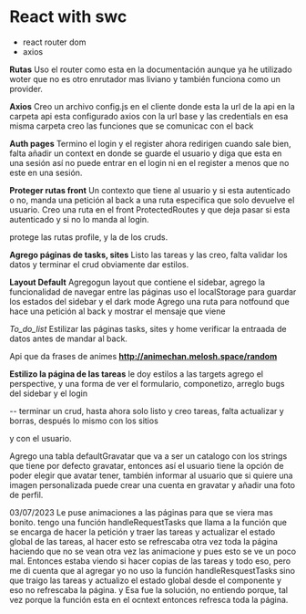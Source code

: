 # React with swc

- react router dom
- axios

**Rutas**
Uso el router como esta en la documentación aunque ya he utilizado woter
que no es otro enrutador mas liviano y también funciona como un provider.

**Axios**
Creo un archivo config.js en el cliente donde esta la url de la api
en la carpeta api esta configurado axios con la url base y las credentials
en esa misma carpeta creo las funciones que se comunicac con el back

**Auth pages**
Termino el login y el register ahora redirigen cuando sale bien, falta añadir un context en donde se guarde el usuario 
y diga que esta en una sesión así no puede entrar en el login ni en el register a menos que no este en una sesión.

**Proteger rutas front**
Un contexto que tiene al usuario y si esta autenticado o no, manda una petición al back
a una ruta especifica que solo devuelve el usuario.
Creo una ruta en el front ProtectedRoutes y que deja pasar si esta autenticado y si no
lo manda al login.

protege las rutas profile, y la de los cruds.

**Agrego páginas de tasks, sites**
Listo las tareas y las creo, falta validar los datos y terminar el crud
obviamente dar estilos.

**Layout Default**
Agregogun layout que contiene el sidebar, agrego la funcionalidad de navegar entre las páginas
uso el localStorage para guardar los estados del sidebar y el dark mode
Agrego una ruta para notfound que hace una petición al back y mostrar el mensaje que viene

*To_do_list*
Estilizar las páginas tasks, sites y home
verificar la entraada de datos antes de mandar al back.

Api que da frases de animes
**http://animechan.melosh.space/random**


**Estilizo la página de las tareas**
le doy estilos a las targets agrego el perspective, y una forma de ver el formulario, componetizo, arreglo bugs del sidebar y el login

-- terminar un crud, hasta ahora solo listo y creo tareas, falta actualizar y borras, después lo mismo con los sitios

y con el usuario.

Agrego una tabla defaultGravatar que va a ser un catalogo con los strings que tiene por defecto gravatar, entonces así el usuario tiene la opción de poder
elegir que avatar tener, también informar al usuario que si quiere una imagen personalizada puede crear una cuenta en gravatar y añadir una foto de perfil.


03/07/2023
Le puse animaciones a las páginas para que se viera mas bonito.
tengo una función handleRequestTasks que llama a la función que se encarga de hacer la petición y traer las tareas y actualizar
el estado global de las tareas, al hacer esto se refrescaba otra vez toda la página haciendo que no se vean otra vez las 
animacione y pues esto se ve un poco mal.
Entonces estaba viendo si hacer copias de las tareas y todo eso, pero me di cuenta que al agregar yo no uso la función
handleResquestTasks sino que traigo las tareas y actualizo el estado global desde el componente y eso no refrescaba la página.
y Esa fue la solución, no entiendo porque, tal vez porque la función esta en el ocntext entonces refresca toda la página.